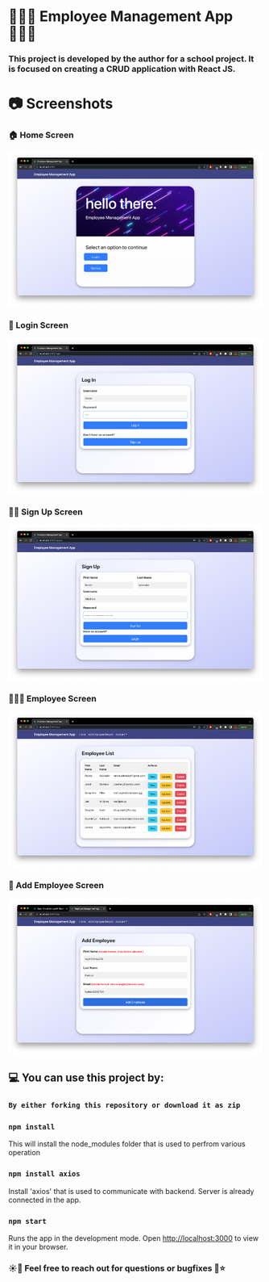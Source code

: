# 👨🏻‍💻 Employee Management App 👩🏻‍💻
### This project is developed by the author for a school project. It is focused on creating a CRUD application with React JS. 

# 📷 Screenshots
### 🏠 Home Screen
<img src='https://github.com/16bithero/16bithero/blob/main/Home.png'>

### 🔑 Login Screen
<img src='https://github.com/16bithero/16bithero/blob/main/LogIn.png'>

### ✍🏻 Sign Up Screen
<img src='https://github.com/16bithero/16bithero/blob/main/SignUp.png'>

### 🧑🏻‍🔧 Employee Screen
<img src='https://github.com/16bithero/16bithero/blob/main/Employees.png'>

### 📝 Add Employee Screen
<img src='https://github.com/16bithero/16bithero/blob/main/AddError.png'>

## 💻 You can use this project by:

### `By either forking this repository or download it as zip`

### `npm install`
This will install the node_modules folder that is used to perfrom various operation

### `npm install axios`
Install 'axios' that is used to communicate with backend. Server is already connected in the app.

### `npm start`

Runs the app in the development mode.
Open [http://localhost:3000](http://localhost:3000) to view it in your browser.

### ☀️💖 Feel free to reach out for questions or bugfixes 💞⭐️
